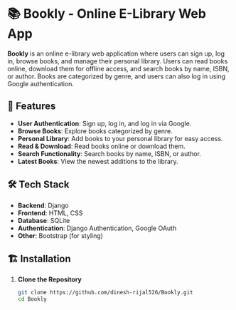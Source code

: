 # 📚 Bookly - Online E-Library Web App  

**Bookly** is an online e-library web application where users can sign up, log in, browse books, and manage their personal library. Users can read books online, download them for offline access, and search books by name, ISBN, or author. Books are categorized by genre, and users can also log in using Google authentication.  

## 🚀 Features  
- **User Authentication**: Sign up, log in, and log in via Google.  
- **Browse Books**: Explore books categorized by genre.  
- **Personal Library**: Add books to your personal library for easy access.  
- **Read & Download**: Read books online or download them.  
- **Search Functionality**: Search books by name, ISBN, or author.  
- **Latest Books**: View the newest additions to the library.  

## 🛠 Tech Stack  
- **Backend**: Django  
- **Frontend**: HTML, CSS
- **Database**: SQLite   
- **Authentication**: Django Authentication, Google OAuth  
- **Other**: Bootstrap (for styling)  

## 🏗 Installation  

1. **Clone the Repository**  
   ```bash
   git clone https://github.com/dinesh-rijal526/Bookly.git
   cd Bookly
   ```



 
 
